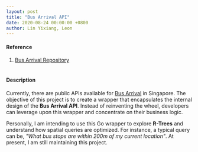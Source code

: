 ```yaml
---
layout: post
title: "Bus Arrival API"
date: 2020-08-24 00:00:00 +0800
author: Lin Yixiang, Leon
---
```


#### Reference
1. [Bus Arrival Repository](https://github.com/LeonLyx/sg-bus-api)
<br/><br/>

#### Description
Currently, there are public APIs available for [Bus Arrival](https://www.mytransport.sg/content/mytransport/home/dataMall/dynamic-data.html) 
in Singapore. The objective of this project is to create a wrapper that
encapsulates the internal design of the **Bus Arrival API**. Instead of
reinventing the wheel, developers can leverage upon this wrapper and 
concentrate on their business logic.

Personally, I am intending to use this Go wrapper to explore **R-Trees** and
understand how spatial queries are optimized. For instance, a typical
query can be, *"What bus stops are within 200m of my current location"*. At
present, I am still maintaining this project.
